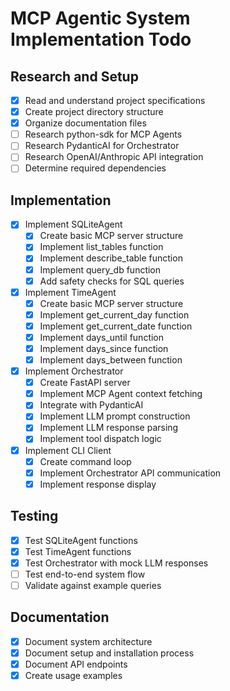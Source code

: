 # MCP Agentic System Implementation Todo

## Research and Setup
- [x] Read and understand project specifications
- [x] Create project directory structure
- [x] Organize documentation files
- [ ] Research python-sdk for MCP Agents
- [ ] Research PydanticAI for Orchestrator
- [ ] Research OpenAI/Anthropic API integration
- [ ] Determine required dependencies

## Implementation
- [x] Implement SQLiteAgent
  - [x] Create basic MCP server structure
  - [x] Implement list_tables function
  - [x] Implement describe_table function
  - [x] Implement query_db function
  - [x] Add safety checks for SQL queries
  
- [x] Implement TimeAgent
  - [x] Create basic MCP server structure
  - [x] Implement get_current_day function
  - [x] Implement get_current_date function
  - [x] Implement days_until function
  - [x] Implement days_since function
  - [x] Implement days_between function
  
- [x] Implement Orchestrator
  - [x] Create FastAPI server
  - [x] Implement MCP Agent context fetching
  - [x] Integrate with PydanticAI
  - [x] Implement LLM prompt construction
  - [x] Implement LLM response parsing
  - [x] Implement tool dispatch logic
  
- [x] Implement CLI Client
  - [x] Create command loop
  - [x] Implement Orchestrator API communication
  - [x] Implement response display

## Testing
- [x] Test SQLiteAgent functions
- [x] Test TimeAgent functions
- [x] Test Orchestrator with mock LLM responses
- [ ] Test end-to-end system flow
- [ ] Validate against example queries

## Documentation
- [x] Document system architecture
- [x] Document setup and installation process
- [x] Document API endpoints
- [x] Create usage examples
